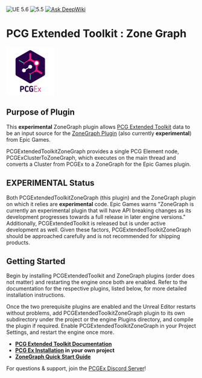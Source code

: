 ![UE 5.6](https://img.shields.io/badge/UE-5.6-darkgreen) ![5.5](https://img.shields.io/badge/5.5-darkgreen) [![Ask DeepWiki](https://deepwiki.com/badge.svg)](https://deepwiki.com/Nebukam/PCGExtendedToolkit)
# PCG Extended Toolkit : Zone Graph

![PCGEx](/Resources/Icon128.png)

## Purpose of Plugin

This **experimental** ZoneGraph plugin allows [PCG Extended Toolkit](https://nebukan.github.io/PCGExtendedToolkit) data to be an input source for the [ZoneGraph Plugin]() (also currently **experimental**) from Epic Games.

PCGExtendedToolkitZoneGraph provides a single PCG Element node, PCGExClusterToZoneGraph, which executes on the main thread and converts a Cluster from PCGEx to a ZoneGraph for the Epic Games plugin.

## EXPERIMENTAL Status

Both PCGExtendedToolkitZoneGraph (this plugin) and the ZoneGraph plugin on which it relies are **experimental** code. Epic Games warns "ZoneGraph is currently an experimental plugin that will have API breaking changes as its development progresses towards a full release in later engine versions." Additionally, PCGExtendedToolkit is released but is under active development as well. Given these factors, PCGExtendedToolkitZoneGraph should be approached carefully and is not recommended for shipping products.

## Getting Started

Begin by installing PCGExtendedToolkit and ZoneGraph plugins (order does not matter) and restarting the engine once both are enabled. Refer to the documentation for the respective plugins, listed below, for more detailed installation instructions.

Once the two prerequisite plugins are enabled and the Unreal Editor restarts without problems, add PCGExtendedToolkitZoneGraph plugin to its own subdirectory under the project or the engine Plugins directory, and compile the plugin if required. Enable PCGExtendedToolkitZoneGraph in your Project Settings, and restart the engine once more.

- **[PCG Extended Toolkit Documentation](https://pcgex.gitbook.io/pcgex)**  
- **[PCG Ex Installation](https://nebukam.github.io/PCGExtendedToolkit/installation.html) in your own project**
- **[ZoneGraph Quick Start Guide](https://dev.epicgames.com/community/learning/tutorials/qz6r/unreal-engine-zonegraph-quick-start-guide)**


For questions & support, join the [PCGEx Discord Server](https://discord.gg/mde2vC5gbE)!
